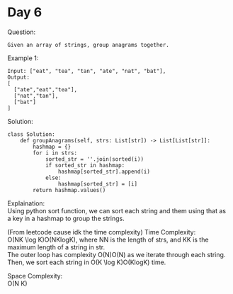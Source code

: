 # Day 6

Question:  
```
Given an array of strings, group anagrams together.
```

Example 1:  
```
Input: ["eat", "tea", "tan", "ate", "nat", "bat"],
Output:
[
  ["ate","eat","tea"],
  ["nat","tan"],
  ["bat"]
]
```


Solution: 

```python3
class Solution:
    def groupAnagrams(self, strs: List[str]) -> List[List[str]]:
        hashmap = {}
        for i in strs:
            sorted_str = ''.join(sorted(i))
            if sorted_str in hashmap:
                hashmap[sorted_str].append(i)
            else:
                hashmap[sorted_str] = [i]
        return hashmap.values()               
```

Explaination:  
Using python sort function, we can sort each string and them using that as a key in a hashmap to group the strings.

(From leetcode cause idk the time complexity)
Time Complexity:  
O(NK \log K)O(NKlogK), where NN is the length of strs, and KK is the maximum length of a string in str.  
The outer loop has complexity O(N)O(N) as we iterate through each string.  
Then, we sort each string in O(K \log K)O(KlogK) time.  

Space Complexity:  
O(N K)
